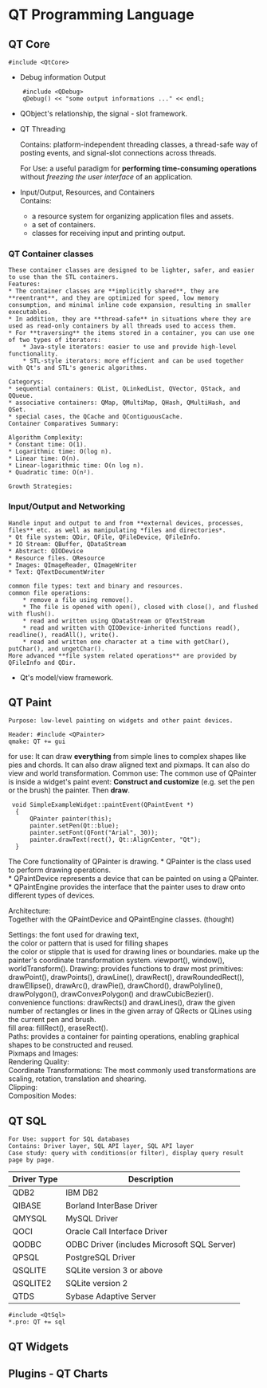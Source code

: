 QT Programming Language
===

## QT Core

```
#include <QtCore>
```
* Debug information Output
```
    #include <QDebug>
    qDebug() << "some output informations ..." << endl;
```    
* QObject's relationship, the signal - slot framework.
* QT Threading
    
    Contains: platform-independent threading classes, a thread-safe way of posting events, and signal-slot connections across threads.
    
    For Use: a useful paradigm for **performing time-consuming operations** without *freezing the user interface* of an application.
    
* Input/Output, Resources, and Containers    
    Contains: 
    * a resource system for organizing application files and assets.
    * a set of containers.
    * classes for receiving input and printing output.

### QT Container classes
    These container classes are designed to be lighter, safer, and easier to use than the STL containers.   
    Features:  
    * The container classes are **implicitly shared**, they are **reentrant**, and they are optimized for speed, low memory consumption, and minimal inline code expansion, resulting in smaller executables. 
    * In addition, they are **thread-safe** in situations where they are used as read-only containers by all threads used to access them.
    * For **traversing** the items stored in a container, you can use one of two types of iterators: 
        * Java-style iterators: easier to use and provide high-level functionality.
        * STL-style iterators: more efficient and can be used together with Qt's and STL's generic algorithms.
            
    Categorys:  
    * sequential containers: QList, QLinkedList, QVector, QStack, and QQueue. 
    * associative containers: QMap, QMultiMap, QHash, QMultiHash, and QSet. 
    * special cases, the QCache and QContiguousCache.
    Container Comparatives Summary:
    
    Algorithm Complexity:  
    * Constant time: O(1). 
    * Logarithmic time: O(log n). 
    * Linear time: O(n).
    * Linear-logarithmic time: O(n log n). 
    * Quadratic time: O(n²).
    
    Growth Strategies: 

### Input/Output and Networking
    Handle input and output to and from **external devices, processes, files** etc. as well as manipulating *files and directories*.   
    * Qt file system: QDir, QFile, QFileDevice, QFileInfo.
    * IO Stream: QBuffer, QDataStream
    * Abstract: QIODevice
    * Resource files. QResource
    * Images: QImageReader, QImageWriter
    * Text: QTextDocumentWriter
    
    common file types: text and binary and resources.  
    common file operations:
        * remove a file using remove().
        * The file is opened with open(), closed with close(), and flushed with flush().
        * read and written using QDataStream or QTextStream
        * read and written with QIODevice-inherited functions read(), readline(), readAll(), write().
        * read and written one character at a time with getChar(), putChar(), and ungetChar().
    More advanced **file system related operations** are provided by QFileInfo and QDir.
    
* Qt's model/view framework.
    
    
## QT Paint
    Purpose: low-level painting on widgets and other paint devices.
```
Header: #include <QPainter> 
qmake: QT += gui
```
for use: It can draw **everything** from simple lines to complex shapes like pies and chords. It can also draw aligned text and pixmaps. It can also do view and world transformation.
    Common use: The common use of QPainter is inside a widget's paint event: **Construct and customize** (e.g. set the pen or the brush) the painter. Then **draw**. 
```
 void SimpleExampleWidget::paintEvent(QPaintEvent *)
  {
      QPainter painter(this);
      painter.setPen(Qt::blue);
      painter.setFont(QFont("Arial", 30));
      painter.drawText(rect(), Qt::AlignCenter, "Qt");
  }
```

The Core functionality of QPainter is drawing. 
    * QPainter is the class used to perform drawing operations.  
    * QPaintDevice represents a device that can be painted on using a QPainter.
    * QPaintEngine provides the interface that the painter uses to draw onto different types of devices.

Architecture:  
    Together with the QPaintDevice and QPaintEngine classes. (thought)
    
Settings: 
    the font used for drawing text,   
    the color or pattern that is used for filling shapes  
    the color or stipple that is used for drawing lines or boundaries.
    make up the painter's coordinate transformation system. viewport(), window(), worldTransform().
Drawing:
    provides functions to draw most primitives: drawPoint(), drawPoints(), drawLine(), drawRect(), drawRoundedRect(), drawEllipse(), drawArc(), drawPie(), drawChord(), drawPolyline(), drawPolygon(), drawConvexPolygon() and drawCubicBezier().  
    convenience functions:  drawRects() and drawLines(), draw the given number of rectangles or lines in the given array of QRects or QLines using the current pen and brush.  
    fill area: fillRect(), eraseRect().  
    Paths: provides a container for painting operations, enabling graphical shapes to be constructed and reused.  
    Pixmaps and Images:  
    Rendering Quality:  
    Coordinate Transformations: The most commonly used transformations are scaling, rotation, translation and shearing.  
    Clipping:  
    Composition Modes:  
    
## QT SQL
    For Use: support for SQL databases
    Contains: Driver layer, SQL API layer, SQL API layer
    Case study: query with conditions(or filter), display query result page by page.
    
|Driver Type|Description|
|-|-|
|QDB2|IBM DB2|
|QIBASE|Borland InterBase Driver|
|QMYSQL|MySQL Driver|
|QOCI|Oracle Call Interface Driver|
|QODBC|ODBC Driver (includes Microsoft SQL Server)|
|QPSQL|PostgreSQL Driver|
|QSQLITE|SQLite version 3 or above|
|QSQLITE2|SQLite version 2|
|QTDS|Sybase Adaptive Server|

```
#include <QtSql>
*.pro: QT += sql
```

## QT Widgets

## Plugins - QT Charts

